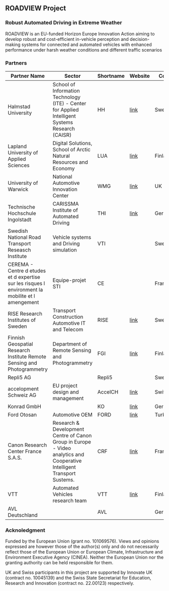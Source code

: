 ## ROADVIEW Project

### Robust Automated Driving in Extreme Weather

ROADVIEW is an EU-funded Horizon Europe Innovation Action aiming to develop robust and cost-efficient in-vehicle perception and decision-making systems for connected and automated vehicles with enhanced performance under harsh weather conditions and different traffic scenarios

### Partners

| Partner Name                                                                                      | Sector                                  | Shortname | Website | Country     |
|---------------------------------------------------------------------------------------------------|-----------------------------------------|-----------|---------|-------------|
| Halmstad University                                                                               | School of Information Technology (ITE) - Center for Applied Intelligent Systems Research (CAISR)       | HH        |[link](https://www.hh.se/english.html) | Sweden      |
| Lapland University of Applied Sciences                                                            | Digital Solutions, School of Arctic Natural Resources and Economy                  | LUA       | [link](https://www.lapinamk.fi/en/)      | Finland     |
| University of Warwick                                                                             | National Automotive Innovation Center   | WMG       | [link](https://warwick.ac.uk/fac/sci/wmg/)       | UK          |
| Technische Hochschule Ingolstadt                                                                  | CARISSMA Institute of Automated Driving | THI       | [link](https://www.thi.de/en/research/carissma/c-iad/)        | Germany     |
| Swedish National Road Transport Reseasch Institute                                                |Vehicle systems and Driving simulation| VTI       |         | Sweden      |
| CEREMA - Centre d etudes et d expertise sur les risques l environment la mobilite et l amengement |Equipe-projet STI| CE        |         | France      |
| RISE Research Institutes of Sweden                                                                |Transport Construction Automotive IT and Telecom| RISE      | [link](https://www.ri.se/en/industry-or-sector)  | Sweden      |
| Finnish Geospatial Research Institute Remote Sensing and Photogrammetry                           |Department of Remote Sensing and Photogrammetry| FGI       |   [link](https://www.maanmittauslaitos.fi/en/research)      | Finland     |
| Repli5 AG                                                                                         |                                         | Repli5    |         | Sweden      |
| accelopment Schweiz AG                                                                                       |EU project design and management| AccelCH   |  [link](https://accelopment.com/) | Switzerland |
| Konrad GmbH                                                                                       |                                         | KO        |   [link](https://www.konrad-technologies.com/)      | Germany     |
| Ford Otosan                                                                                       |Automotive OEM  | FORD      | [link](https://fordotosan.com.tr/en)        | Turkey      |
| Canon Research Center France S.A.S.                                                                             |Research & Development Centre of Canon Group in Europe  - Video analytics and Cooperative Intelligent Transport Sustems.                                         | CRF       |   [link](https://www.crf.canon.fr/)      | France      |
| VTT                                                                                               | Automated Vehicles research team  | VTT       | [link](https://www.vttresearch.com/en/ourservices/automated-driving-and-smart-mobility-services) | Finland     |
| AVL Deutschland                                                                                     |                                         | AVL       |         | Germany     |


### Acknoledgment
Funded by the European Union (grant no. 101069576). Views and opinions expressed are however those of the author(s) only and do not necessarily reflect those of the European Union or European Climate, Infrastructure and Environment Executive Agency (CINEA). Neither the European Union nor the granting authority can be held responsible for them.

UK and Swiss participants in this project are supported by Innovate UK (contract no. 10045139) and the Swiss State Secretariat for Education, Research and Innovation (contract no. 22.00123) respectively.
